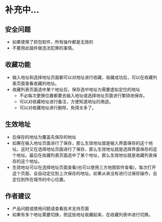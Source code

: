 # 补充中...

## 安全问题
* 如果使用了抓包软件，所有操作都是无效的
* 不要用此插件做违法犯罪的事情。

## 收藏功能
* 输入地址和选择地址页面都可以对地址进行收藏，收藏成功后，可以在收藏列表页面查看收藏的地址。
* 收藏列表页面选中某个地址后，保存选中地址为需要虚拟定位的地址
  * 不必每次更换位置都要去输入地址或选择地址页面进行繁琐地保存。
  * 可以对收藏地址进行备注，方便知道地址的用途。
  * 可以对收藏地址进行删除，免得太多了。


## 生效地址
* 后保存的地址为覆盖先保存的地址
* 如果在输入地址页面进行了保存，那么生效地址就是输入界面保存的这个地址。这时又在选择地址页面进行了保存，那么生效地址就是选择界面保存的这个地址。最后在收藏列表页面选中了某个地址，那么生效地址就是收藏列表保存的这个地址。
* 生效地址可以在选择地址页面查看(也可以使用三方地图软件查看)，每次打开这个页面，会自动定位到上次保存的地址。如果从来没有进行过保存操作，会定位到所在城市的中心位置。

## 作者建议
* 产品问题或使用问题请查看技术支持页面
* 如果有多个地址需要切换，把这些地址收藏起来，在收藏列表中进行切换。
